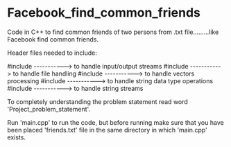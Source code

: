 # Facebook_find_common_friends
Code in C++ to find common friends of two persons from .txt file.........like Facebook find common friends.

Header files needed to include:

  #include <iostream>  -----------> to handle input/output streams
  #include <fstream>   -----------> to handle file handling
  #include <vector>    -----------> to handle vectors processing
  #include <string>    -----------> to handle string data type operations
  #include <sstream>   -----------> to handle string streams

To completely understanding the problem statement read word 'Project_problem_statement'.

Run 'main.cpp' to run the code, but before running make sure that you have been placed 'friends.txt' file in the same directory in which 'main.cpp' exists.
